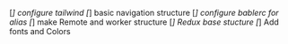 
[*] configure tailwind
[*] basic navigation structure
[*] configure bablerc for alias
[*] make Remote and worker structure
[*] Redux base stucture
[*] Add fonts and Colors
